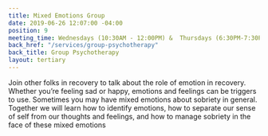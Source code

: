 ```yaml
---
title: Mixed Emotions Group
date: 2019-06-26 12:07:00 -04:00
position: 9
meeting_time: Wednesdays (10:30AM - 12:00PM) &  Thursdays (6:30PM-7:30PM)
back_href: "/services/group-psychotherapy"
back_title: Group Psychotherapy
layout: tertiary
---
```


Join other folks in recovery to talk about the role of emotion in recovery. Whether you’re feeling sad or happy, emotions and feelings can be triggers to use. Sometimes you may have mixed emotions about sobriety in general. Together we will learn how to identify emotions, how to separate our sense of self from our thoughts and feelings, and how to manage sobriety in the face of these mixed emotions
